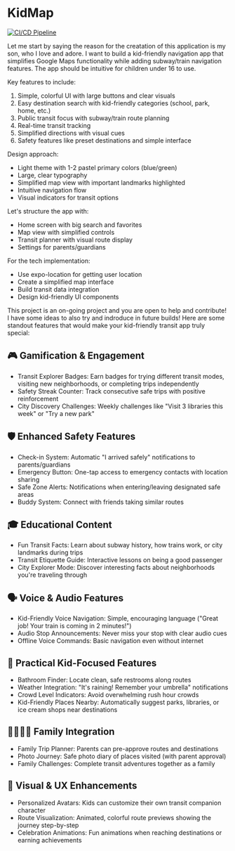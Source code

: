 
# KidMap

[![CI/CD Pipeline](https://github.com/tbmobb813/KidMap/actions/workflows/ci.yml/badge.svg?branch=main)](https://github.com/tbmobb813/KidMap/actions/workflows/ci.yml)

Let me start by saying the reason for the creatation of this application is my son, who I love and adore. I want to build a kid-friendly navigation app that simplifies Google Maps functionality while adding subway/train navigation features. The app should be intuitive for children under 16 to use.

Key features to include:

1. Simple, colorful UI with large buttons and clear visuals
2. Easy destination search with kid-friendly categories (school, park, home, etc.)
3. Public transit focus with subway/train route planning
4. Real-time transit tracking
5. Simplified directions with visual cues
6. Safety features like preset destinations and simple interface

Design approach:

- Light theme with 1-2 pastel primary colors (blue/green)
- Large, clear typography
- Simplified map view with important landmarks highlighted
- Intuitive navigation flow
- Visual indicators for transit options

Let's structure the app with:

- Home screen with big search and favorites
- Map view with simplified controls
- Transit planner with visual route display
- Settings for parents/guardians

For the tech implementation:

- Use expo-location for getting user location
- Create a simplified map interface
- Build transit data integration
- Design kid-friendly UI components

This project is an on-going project and you are open to help and contribute! I have some ideas to also try and indroduce in future builds! Here are some standout features that would make your kid-friendly transit app truly special:

## 🎮 Gamification & Engagement

- Transit Explorer Badges: Earn badges for trying different transit modes, visiting new neighborhoods, or completing trips independently
- Safety Streak Counter: Track consecutive safe trips with positive reinforcement
- City Discovery Challenges: Weekly challenges like "Visit 3 libraries this week" or "Try a new park"

## 🛡️ Enhanced Safety Features

- Check-in System: Automatic "I arrived safely" notifications to parents/guardians
- Emergency Button: One-tap access to emergency contacts with location sharing
- Safe Zone Alerts: Notifications when entering/leaving designated safe areas
- Buddy System: Connect with friends taking similar routes

## 🎓 Educational Content

- Fun Transit Facts: Learn about subway history, how trains work, or city landmarks during trips
- Transit Etiquette Guide: Interactive lessons on being a good passenger
- City Explorer Mode: Discover interesting facts about neighborhoods you're traveling through

## 🗣️ Voice & Audio Features

- Kid-Friendly Voice Navigation: Simple, encouraging language ("Great job! Your train is coming in 2 minutes!")
- Audio Stop Announcements: Never miss your stop with clear audio cues
- Offline Voice Commands: Basic navigation even without internet

## 🌟 Practical Kid-Focused Features

- Bathroom Finder: Locate clean, safe restrooms along routes
- Weather Integration: "It's raining! Remember your umbrella" notifications
- Crowd Level Indicators: Avoid overwhelming rush hour crowds
- Kid-Friendly Places Nearby: Automatically suggest parks, libraries, or ice cream shops near destinations

## 👨‍👩‍👧‍👦 Family Integration

- Family Trip Planner: Parents can pre-approve routes and destinations
- Photo Journey: Safe photo diary of places visited (with parent approval)
- Family Challenges: Complete transit adventures together as a family

## 🎨 Visual & UX Enhancements

- Personalized Avatars: Kids can customize their own transit companion character
- Route Visualization: Animated, colorful route previews showing the journey step-by-step
- Celebration Animations: Fun animations when reaching destinations or earning achievements
